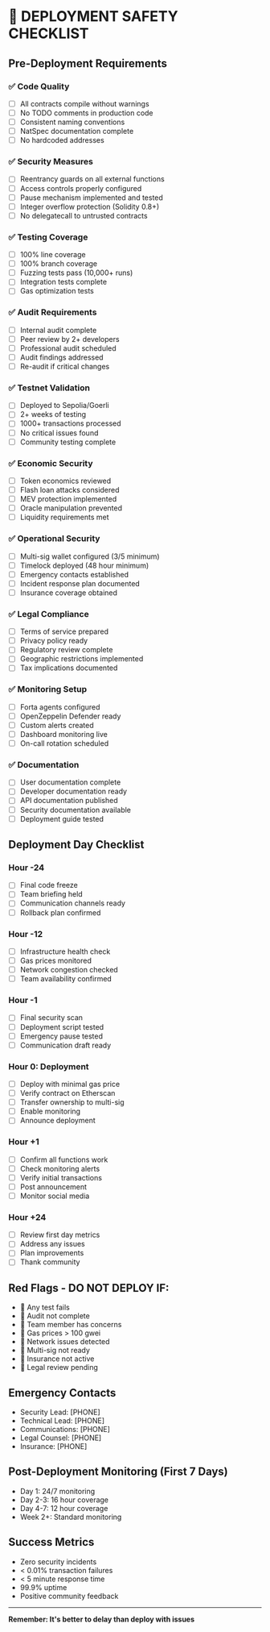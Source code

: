 # 🚀 DEPLOYMENT SAFETY CHECKLIST

## Pre-Deployment Requirements

### ✅ Code Quality
- [ ] All contracts compile without warnings
- [ ] No TODO comments in production code
- [ ] Consistent naming conventions
- [ ] NatSpec documentation complete
- [ ] No hardcoded addresses

### ✅ Security Measures
- [ ] Reentrancy guards on all external functions
- [ ] Access controls properly configured
- [ ] Pause mechanism implemented and tested
- [ ] Integer overflow protection (Solidity 0.8+)
- [ ] No delegatecall to untrusted contracts

### ✅ Testing Coverage
- [ ] 100% line coverage
- [ ] 100% branch coverage
- [ ] Fuzzing tests pass (10,000+ runs)
- [ ] Integration tests complete
- [ ] Gas optimization tests

### ✅ Audit Requirements
- [ ] Internal audit complete
- [ ] Peer review by 2+ developers
- [ ] Professional audit scheduled
- [ ] Audit findings addressed
- [ ] Re-audit if critical changes

### ✅ Testnet Validation
- [ ] Deployed to Sepolia/Goerli
- [ ] 2+ weeks of testing
- [ ] 1000+ transactions processed
- [ ] No critical issues found
- [ ] Community testing complete

### ✅ Economic Security
- [ ] Token economics reviewed
- [ ] Flash loan attacks considered
- [ ] MEV protection implemented
- [ ] Oracle manipulation prevented
- [ ] Liquidity requirements met

### ✅ Operational Security
- [ ] Multi-sig wallet configured (3/5 minimum)
- [ ] Timelock deployed (48 hour minimum)
- [ ] Emergency contacts established
- [ ] Incident response plan documented
- [ ] Insurance coverage obtained

### ✅ Legal Compliance
- [ ] Terms of service prepared
- [ ] Privacy policy ready
- [ ] Regulatory review complete
- [ ] Geographic restrictions implemented
- [ ] Tax implications documented

### ✅ Monitoring Setup
- [ ] Forta agents configured
- [ ] OpenZeppelin Defender ready
- [ ] Custom alerts created
- [ ] Dashboard monitoring live
- [ ] On-call rotation scheduled

### ✅ Documentation
- [ ] User documentation complete
- [ ] Developer documentation ready
- [ ] API documentation published
- [ ] Security documentation available
- [ ] Deployment guide tested

## Deployment Day Checklist

### Hour -24
- [ ] Final code freeze
- [ ] Team briefing held
- [ ] Communication channels ready
- [ ] Rollback plan confirmed

### Hour -12
- [ ] Infrastructure health check
- [ ] Gas prices monitored
- [ ] Network congestion checked
- [ ] Team availability confirmed

### Hour -1
- [ ] Final security scan
- [ ] Deployment script tested
- [ ] Emergency pause tested
- [ ] Communication draft ready

### Hour 0: Deployment
- [ ] Deploy with minimal gas price
- [ ] Verify contract on Etherscan
- [ ] Transfer ownership to multi-sig
- [ ] Enable monitoring
- [ ] Announce deployment

### Hour +1
- [ ] Confirm all functions work
- [ ] Check monitoring alerts
- [ ] Verify initial transactions
- [ ] Post announcement
- [ ] Monitor social media

### Hour +24
- [ ] Review first day metrics
- [ ] Address any issues
- [ ] Plan improvements
- [ ] Thank community

## Red Flags - DO NOT DEPLOY IF:
- 🚫 Any test fails
- 🚫 Audit not complete
- 🚫 Team member has concerns
- 🚫 Gas prices > 100 gwei
- 🚫 Network issues detected
- 🚫 Multi-sig not ready
- 🚫 Insurance not active
- 🚫 Legal review pending

## Emergency Contacts
- Security Lead: [PHONE]
- Technical Lead: [PHONE]
- Communications: [PHONE]
- Legal Counsel: [PHONE]
- Insurance: [PHONE]

## Post-Deployment Monitoring (First 7 Days)
- Day 1: 24/7 monitoring
- Day 2-3: 16 hour coverage
- Day 4-7: 12 hour coverage
- Week 2+: Standard monitoring

## Success Metrics
- Zero security incidents
- < 0.01% transaction failures
- < 5 minute response time
- 99.9% uptime
- Positive community feedback

---

**Remember: It's better to delay than deploy with issues**